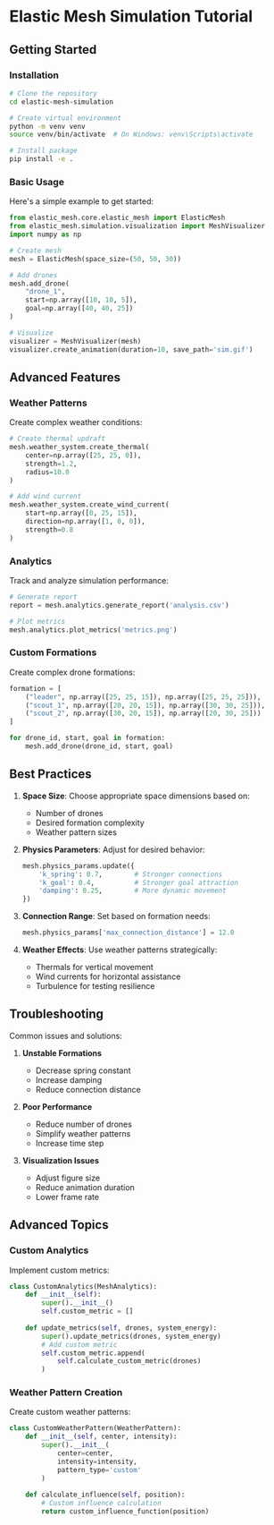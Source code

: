 # Elastic Mesh Simulation Tutorial

## Getting Started

### Installation

```bash
# Clone the repository
cd elastic-mesh-simulation

# Create virtual environment
python -m venv venv
source venv/bin/activate  # On Windows: venv\Scripts\activate

# Install package
pip install -e .
```

### Basic Usage

Here's a simple example to get started:

```python
from elastic_mesh.core.elastic_mesh import ElasticMesh
from elastic_mesh.simulation.visualization import MeshVisualizer
import numpy as np

# Create mesh
mesh = ElasticMesh(space_size=(50, 50, 30))

# Add drones
mesh.add_drone(
    "drone_1",
    start=np.array([10, 10, 5]),
    goal=np.array([40, 40, 25])
)

# Visualize
visualizer = MeshVisualizer(mesh)
visualizer.create_animation(duration=10, save_path='sim.gif')
```

## Advanced Features

### Weather Patterns

Create complex weather conditions:

```python
# Create thermal updraft
mesh.weather_system.create_thermal(
    center=np.array([25, 25, 0]),
    strength=1.2,
    radius=10.0
)

# Add wind current
mesh.weather_system.create_wind_current(
    start=np.array([0, 25, 15]),
    direction=np.array([1, 0, 0]),
    strength=0.8
)
```

### Analytics

Track and analyze simulation performance:

```python
# Generate report
report = mesh.analytics.generate_report('analysis.csv')

# Plot metrics
mesh.analytics.plot_metrics('metrics.png')
```

### Custom Formations

Create complex drone formations:

```python
formation = [
    ("leader", np.array([25, 25, 15]), np.array([25, 25, 25])),
    ("scout_1", np.array([20, 20, 15]), np.array([30, 30, 25])),
    ("scout_2", np.array([30, 20, 15]), np.array([20, 30, 25]))
]

for drone_id, start, goal in formation:
    mesh.add_drone(drone_id, start, goal)
```

## Best Practices

1. **Space Size**: Choose appropriate space dimensions based on:
   - Number of drones
   - Desired formation complexity
   - Weather pattern sizes

2. **Physics Parameters**: Adjust for desired behavior:
   ```python
   mesh.physics_params.update({
       'k_spring': 0.7,        # Stronger connections
       'k_goal': 0.4,          # Stronger goal attraction
       'damping': 0.25,        # More dynamic movement
   })
   ```

3. **Connection Range**: Set based on formation needs:
   ```python
   mesh.physics_params['max_connection_distance'] = 12.0
   ```

4. **Weather Effects**: Use weather patterns strategically:
   - Thermals for vertical movement
   - Wind currents for horizontal assistance
   - Turbulence for testing resilience

## Troubleshooting

Common issues and solutions:

1. **Unstable Formations**
   - Decrease spring constant
   - Increase damping
   - Reduce connection distance

2. **Poor Performance**
   - Reduce number of drones
   - Simplify weather patterns
   - Increase time step

3. **Visualization Issues**
   - Adjust figure size
   - Reduce animation duration
   - Lower frame rate

## Advanced Topics

### Custom Analytics

Implement custom metrics:

```python
class CustomAnalytics(MeshAnalytics):
    def __init__(self):
        super().__init__()
        self.custom_metric = []
    
    def update_metrics(self, drones, system_energy):
        super().update_metrics(drones, system_energy)
        # Add custom metric
        self.custom_metric.append(
            self.calculate_custom_metric(drones)
        )
```

### Weather Pattern Creation

Create custom weather patterns:

```python
class CustomWeatherPattern(WeatherPattern):
    def __init__(self, center, intensity):
        super().__init__(
            center=center,
            intensity=intensity,
            pattern_type='custom'
        )
    
    def calculate_influence(self, position):
        # Custom influence calculation
        return custom_influence_function(position)
```